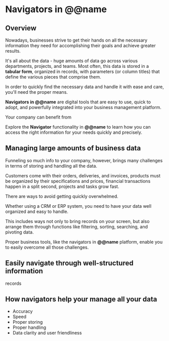 # Navigators in @@name

## Overview

Nowadays, businesses strive to get their hands on all the necessary information they need for accomplishing their goals and achieve greater results.  

It's all about the data - huge amounts of data go across various departments, projects, and teams. 
Most often, this data is stored in a **tabular form**, organized in records, with parameters (or column titles) that define the various pieces that comprise them.  

In order to quickly find the necessary data and handle it with ease and care, you'll need the proper means. 

**Navigators in @@name** are digital tools that are easy to use, quick to adopt, and powerfully integrated into your business management platform.  

Your company can benefit from 

Explore the **Navigator** functionality in **@@name** to learn how you can access the right information for your needs quickly and precisely.  

## Managing large amounts of business data


Funneling so much info to your company, however, brings many challenges in terms of storing and handling all the data.  

Customers come with their orders, deliveries, and invoices, products must be organized by their specifications and prices, financial transactions happen in a split second, projects and tasks grow fast.  

There are ways to avoid getting quickly overwhelmed.  

Whether using a CRM or ERP system, you need to have your data well organized and easy to handle.  

This includes ways not only to bring records on your screen, but also arrange them through functions like filtering, sorting, searching, and pivoting data.  

Proper business tools, like the navigators in **@@name** platform, enable you to easily overcome all those challenges.  



## Easily navigate through well-structured information

records

## How navigators help your manage all your data






* Accuracy
* Speed
* Proper storing
* Proper handling
* Data clarity and user friendliness

